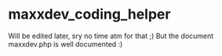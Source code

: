 maxxdev_coding_helper
=====================

Will be edited later, sry no time atm for that ;)
But the document maxxdev.php is well documented :)
